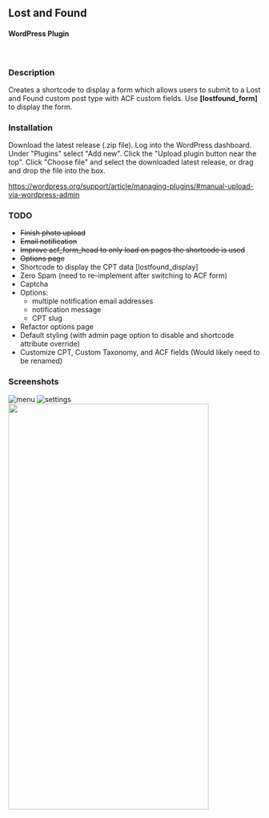 ## Lost and Found
#### WordPress Plugin
<br />

### Description
Creates a shortcode to display a form which allows users to submit to a Lost and Found custom post type with ACF custom fields. Use **[lostfound_form]** to display the form.

### Installation
Download the latest release (.zip file). Log into the WordPress dashboard. Under "Plugins" select "Add new". Click the "Upload plugin button near the top". Click "Choose file" and select the downloaded latest release, or drag and drop the file into the box.

https://wordpress.org/support/article/managing-plugins/#manual-upload-via-wordpress-admin
<br />

### TODO
- ~~Finish photo upload~~
- ~~Email notification~~
- ~~Improve acf_form_head to only load on pages the shortcode is used~~
- ~~Options page~~
- Shortcode to display the CPT data [lostfound_display]
- Zero Spam (need to re-implement after switching to ACF form)
- Captcha
- Options:
  - multiple notification email addresses
  - notification message
  - CPT slug
- Refactor options page
- Default styling (with admin page option to disable and shortcode attribute override)
- Customize CPT, Custom Taxonomy, and ACF fields (Would likely need to be renamed)

### Screenshots

![menu](https://user-images.githubusercontent.com/9193319/115627674-4297f500-a2b4-11eb-8321-9af692ec7b5e.png)
![settings](https://user-images.githubusercontent.com/9193319/115627671-41ff5e80-a2b4-11eb-9997-08ff929f4108.png)
<img src="https://user-images.githubusercontent.com/9193319/115627672-4297f500-a2b4-11eb-8def-e15324bd6c2b.png" width="400" height="809">